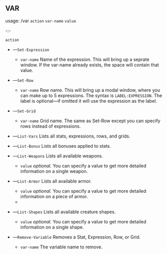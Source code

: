 ## **VAR**

usage: /var `action` `var-name` `value`

-:-

`action`

 - —`Set-Expression` 
   - `var-name` Name of the expression. This will bring up a seprate window. If the var-name already exists, the space will contain that value.

 - —`Set-Row` 
   - `var-name` Row name. This will bring up a modal window, where you can make up to 5 expressions. The syntax is `LABEL:EXPRESSION`. The label is optional—if omitted it will use the expression as the label.

 - —`Set-Grid`
   - `var-name` Grid name. The same as Set-Row except you can specify rows instead of expressions.

 - —`List-Vars` Lists all stats, expressions, rows, and grids.

 - —`List-Bonus` Lists all bonuses applied to stats.

 - —`List-Weapons` Lists all available weapons.
   - `value` *optional.* You can specify a value to get more detailed information on a single weapon.

 - —`List-Armor` Lists all available armor.
   - `value` *optional.* You can specify a value to get more detailed information on a piece of armor.
   - 
 - —`List-Shapes` Lists all available creature shapes.
   - `value` *optional.* You can specify a value to get more detailed information on a single shape.

 - —`Remove-Variable` Removes a Stat, Expression, Row, or Grid. 
   - `var-name` The variable name to remove.


